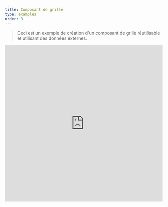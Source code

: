 ```yaml
---
title: Composant de grille
type: examples
order: 3
---
```


> Ceci est un exemple de création d'un composant de grille réutilisable et utilisant des données externes.

<iframe width="100%" height="500" src="https://jsfiddle.net/yyx990803/xkkbfL3L/embedded/result,html,js,css" allowfullscreen="allowfullscreen" frameborder="0"></iframe>
